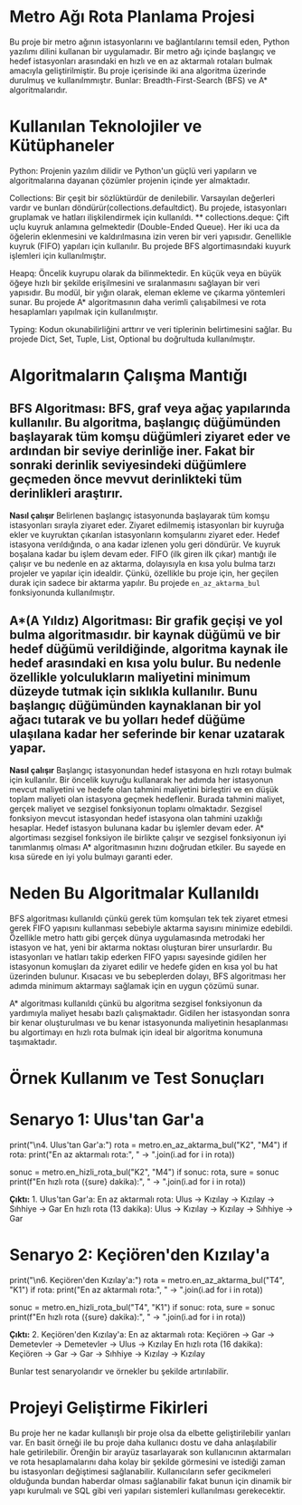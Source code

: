 # Metro Ağı Rota Planlama Projesi
Bu proje bir metro ağının istasyonlarını ve bağlantılarını temsil eden, Python yazılımı dilini kullanan bir uygulamadır. Bir metro ağı içinde başlangıç ve hedef istasyonları arasındaki en hızlı ve en az aktarmalı rotaları bulmak amacıyla geliştirilmiştir. Bu proje içerisinde iki ana algoritma üzerinde durulmuş ve kullanılmmıştır. Bunlar: Breadth-First-Search (BFS) ve A* algoritmalarıdır.

# Kullanılan Teknolojiler ve Kütüphaneler
Python: Projenin yazılım dilidir ve Python'un güçlü veri yapıların ve algoritmalarına dayanan çözümler projenin içinde yer almaktadır.

Collections: Bir çeşit bir sözlüktürdür de denilebilir. Varsayılan değerleri vardır ve bunları döndürür(collections.defaultdict). Bu projede, istasyonları gruplamak ve hatları ilişkilendirmek için kullanıldı.
** collections.deque: Çift uçlu kuyruk anlamına gelmektedir (Double-Ended Queue). Her iki uca da öğelerin eklenmesini ve kaldırılmasına izin veren bir veri yapısıdır. Genellikle kuyruk (FIFO) yapıları için kullanılır. Bu projede BFS algortimasındaki kuyurk işlemleri için kullanılmıştır.

Heapq: Öncelik kuyrupu olarak da bilinmektedir. En küçük veya en büyük öğeye hızlı bir şekilde erişilmesini ve sıralanmasını sağlayan bir veri yapısıdır. Bu modül, bir yığın olarak, eleman ekleme ve çıkarma yöntemleri sunar. Bu projede A* algoritmasının daha verimli çalışabilmesi ve rota hesaplamları yapılmak için kullanılmıştır.

Typing: Kodun okunabilirliğini arttırır ve veri tiplerinin belirtimesini sağlar. Bu projede Dict, Set, Tuple, List, Optional bu doğrultuda kullanılmıştır.

# Algoritmaların Çalışma Mantığı

## BFS Algoritması: BFS, graf veya ağaç yapılarında kullanılır. Bu algoritma, başlangıç düğümünden başlayarak tüm komşu düğümleri ziyaret eder ve ardından bir seviye derinliğe iner. Fakat bir sonraki derinlik seviyesindeki düğümlere geçmeden önce mevvut derinlikteki tüm derinlikleri araştırır. 
**Nasıl çalışır**
Belirlenen başlangıç istasyonunda başlayarak tüm komşu istasyonları sırayla ziyaret eder.
Ziyaret edilmemiş istasyonları bir kuyruğa ekler ve kuyruktan çıkarılan istasyonların komşularını ziyaret eder.
Hedef istasyona verıldığında, o ana kadar izlenen yolu geri döndürür.
Ve kuyruk boşalana kadar bu işlem devam eder.
FIFO (ilk giren ilk çıkar) mantığı ile çalışır ve bu nedenle en az aktarma, dolayısıyla en kısa yolu bulma tarzı projeler ve yapılar için idealdir. Çünkü, özellikle bu proje için, her geçilen durak için sadece bir aktarma yapılır.
Bu projede `en_az_aktarma_bul` fonksiyonunda kullanılmıştır.

## A*(A Yıldız) Algoritması: Bir grafik geçişi ve yol bulma algoritmasıdır. bir kaynak düğümü ve bir hedef düğümü verildiğinde, algoritma kaynak ile hedef arasındaki en kısa yolu bulur. Bu nedenle özellikle yolculukların maliyetini minimum düzeyde tutmak için sıklıkla kullanılır. Bunu başlangıç ​​düğümünden kaynaklanan bir yol ağacı tutarak ve bu yolları hedef düğüme ulaşılana kadar her seferinde bir kenar uzatarak yapar.
**Nasıl çalışır**
Başlangıç istasyonundan hedef istasyona en hızlı rotayı bulmak için kullanılır.
Bir öncelik kuyruğu kullanarak her adımda her istasyonun mevcut maliyetini ve hedefe olan tahmini maliyetini birleştiri ve en düşük toplam maliyeti olan istasyona geçmek hedeflenir. Burada tahmini maliyet, gerçek maliyet ve sezgisel fonksiyonun toplamı olmaktadır.
Sezgisel fonksiyon mevcut istasyondan hedef istasyona olan tahmini uzaklığı hesaplar.
Hedef istasyon bulunana kadar bu işlemler devam eder.
A* algortiması sezgisel fonksiyon ile birlikte çalışır ve sezgisel fonksiyonun iyi tanımlanmış olması A* algoritmasının hızını doğrudan etkiler. Bu sayede en kısa sürede en iyi yolu bulmayı garanti eder.

# Neden Bu Algoritmalar Kullanıldı

BFS algoritması kullanıldı çünkü gerek tüm komşuları tek tek ziyaret etmesi gerek FIFO yapısını kullanması sebebiyle aktarma sayısını minimize edebildi. Özellikle metro hattı gibi gerçek dünya uygulamasında metrodaki her istasyon ve hat, yeni bir aktarma noktası oluşturan birer unsurlardır. Bu istasyonları ve hatları takip ederken FIFO yapısı sayesinde gidilen her istasyonun komuşları da ziyaret edilir ve hedefe giden en kısa yol bu hat üzerinden bulunur. Kısacası ve bu sebeplerden dolayı, BFS algoritması her adımda minimum aktarmayı sağlamak için en uygun çözümü sunar.

A* algoritması kullanıldı çünkü bu algoritma sezgisel fonksiyonun da yardımıyla maliyet hesabı bazlı çalışmaktadır. Gidilen her istasyondan sonra bir kenar oluşturulması ve bu kenar istasyonunda maliyetinin hesaplanması bu algortimayı en hızlı rota bulmak için ideal bir algoritma konumuna taşımaktadır.

# Örnek Kullanım ve Test Sonuçları

# Senaryo 1: Ulus'tan Gar'a
print("\n4. Ulus'tan Gar'a:")
rota = metro.en_az_aktarma_bul("K2", "M4")
if rota:
    print("En az aktarmalı rota:", " -> ".join(i.ad for i in rota))

sonuc = metro.en_hizli_rota_bul("K2", "M4")
if sonuc:
    rota, sure = sonuc
    print(f"En hızlı rota ({sure} dakika):", " -> ".join(i.ad for i in rota))

**Çıktı:** 1. Ulus'tan Gar'a:
En az aktarmalı rota: Ulus -> Kızılay -> Kızılay -> Sıhhiye -> Gar
En hızlı rota (13 dakika): Ulus -> Kızılay -> Kızılay -> Sıhhiye -> Gar

   # Senaryo 2: Keçiören'den Kızılay'a
print("\n6. Keçiören'den Kızılay'a:")
rota = metro.en_az_aktarma_bul("T4", "K1")
if rota:
    print("En az aktarmalı rota:", " -> ".join(i.ad for i in rota))

sonuc = metro.en_hizli_rota_bul("T4", "K1")
if sonuc:
    rota, sure = sonuc
    print(f"En hızlı rota ({sure} dakika):", " -> ".join(i.ad for i in rota))

**Çıktı:** 2. Keçiören'den Kızılay'a:
En az aktarmalı rota: Keçiören -> Gar -> Demetevler -> Demetevler -> Ulus -> Kızılay
En hızlı rota (16 dakika): Keçiören -> Gar -> Gar -> Sıhhiye -> Kızılay -> Kızılay

Bunlar test senaryolarıdır ve örnekler bu şekilde artırılabilir.

# Projeyi Geliştirme Fikirleri

Bu proje her ne kadar kullanışlı bir proje olsa da elbette geliştirilebilir yanları var. En basit örneği ile bu proje daha kullanıcı dostu ve daha anlaşılabilir hale getirilebilir. Örenğin bir arayüz tasarlayarak son kullanıcının aktarmaları ve rota hesaplamalarını daha kolay bir şekilde görmesini ve istediği zaman bu istasyonları değiştimesi sağlanabilir. Kullanıcıların sefer gecikmeleri olduğunda bundan haberdar olması sağlanabilir fakat bunun için dinamik bir yapı kurulmalı ve SQL gibi veri yapıları sistemleri kullanılması gerekecektir.
